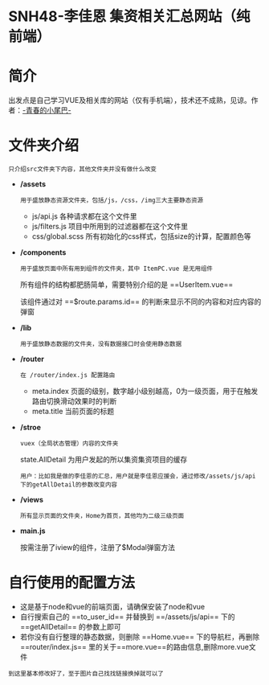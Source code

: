 # SNH48-李佳恩 集资相关汇总网站（纯前端）
# 简介
出发点是自己学习VUE及相关库的网站（仅有手机端），技术还不成熟，见谅。作者：[-青春的小尾巴-](https://weibo.com/amber0401)
# 文件夹介绍

```
只介绍src文件夹下内容，其他文件夹并没有做什么改变
```
- **/assets**

    ```
    用于盛放静态资源文件夹，包括/js，/css，/img三大主要静态资源
    ```
    - js/api.js 各种请求都在这个文件里
    - js/filters.js 项目中所用到的过滤器都在这个文件里
    - css/global.scss 所有初始化的css样式，包括size的计算，配置颜色等
- **/components**
  
    ```
    用于盛放页面中所有用到组件的文件夹，其中 ItemPC.vue 是无用组件
    ```
    所有组件的结构都肥肠简单，需要特别介绍的是 ==UserItem.vue== 
    
    该组件通过对 ==$route.params.id== 的判断来显示不同的内容和对应内容的弹窗
- **/lib**
    ```
    用于盛放静态数据的文件夹，没有数据接口时会使用静态数据
    ```
- **/router**
    ```
    在 /router/index.js 配置路由
    ```
    - meta.index 页面的级别，数字越小级别越高，0为一级页面，用于在触发路由切换滑动效果时的判断
    - meta.title 当前页面的标题
    
- **/stroe**
    ```
    vuex（全局状态管理）内容的文件夹
    ```
    state.AllDetail 为用户发起的所以集资集资项目的缓存
    ```
    用户：比如我是做的李佳恩的汇总，用户就是李佳恩应援会，通过修改/assets/js/api下的getAllDetail的参数改变内容
    ```
- **/views**
    ```
    所有显示页面的文件夹，Home为首页，其他均为二级三级页面
    ```
- **main.js**

    按需注册了iview的组件，注册了$Modal弹窗方法
    
# 自行使用的配置方法

- 这是基于node和vue的前端页面，请确保安装了node和vue
- 自行搜索自己的 ==to_user_id== 并替换到 ==/assets/js/api== 下的 ==getAllDetail== 的参数上即可
- 若你没有自行整理的静态数据，则删除 ==Home.vue== 下的导航栏，再删除 ==router/index.js== 里的关于==more.vue==的路由信息,删除more.vue文件

```
到这里基本修改好了，至于图片自己找找链接换掉就可以了
```
